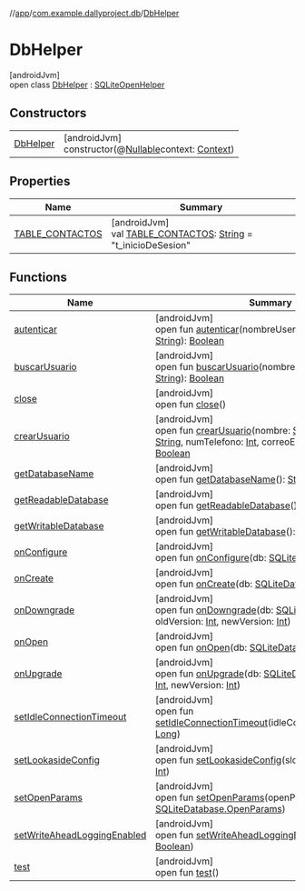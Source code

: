 //[app](../../../index.md)/[com.example.dallyproject.db](../index.md)/[DbHelper](index.md)

# DbHelper

[androidJvm]\
open class [DbHelper](index.md) : [SQLiteOpenHelper](https://developer.android.com/reference/kotlin/android/database/sqlite/SQLiteOpenHelper.html)

## Constructors

| | |
|---|---|
| [DbHelper](-db-helper.md) | [androidJvm]<br>constructor(@[Nullable](https://developer.android.com/reference/kotlin/androidx/annotation/Nullable.html)context: [Context](https://developer.android.com/reference/kotlin/android/content/Context.html)) |

## Properties

| Name | Summary |
|---|---|
| [TABLE_CONTACTOS](-t-a-b-l-e_-c-o-n-t-a-c-t-o-s.md) | [androidJvm]<br>val [TABLE_CONTACTOS](-t-a-b-l-e_-c-o-n-t-a-c-t-o-s.md): [String](https://developer.android.com/reference/kotlin/java/lang/String.html) = &quot;t_inicioDeSesion&quot; |

## Functions

| Name | Summary |
|---|---|
| [autenticar](autenticar.md) | [androidJvm]<br>open fun [autenticar](autenticar.md)(nombreUser: [String](https://developer.android.com/reference/kotlin/java/lang/String.html), contrasenia: [String](https://developer.android.com/reference/kotlin/java/lang/String.html)): [Boolean](https://kotlinlang.org/api/latest/jvm/stdlib/kotlin/-boolean/index.html) |
| [buscarUsuario](buscar-usuario.md) | [androidJvm]<br>open fun [buscarUsuario](buscar-usuario.md)(nombre: [String](https://developer.android.com/reference/kotlin/java/lang/String.html), contrasenia: [String](https://developer.android.com/reference/kotlin/java/lang/String.html)): [Boolean](https://kotlinlang.org/api/latest/jvm/stdlib/kotlin/-boolean/index.html) |
| [close](index.md#-1132609887%2FFunctions%2F-912451524) | [androidJvm]<br>open fun [close](index.md#-1132609887%2FFunctions%2F-912451524)() |
| [crearUsuario](crear-usuario.md) | [androidJvm]<br>open fun [crearUsuario](crear-usuario.md)(nombre: [String](https://developer.android.com/reference/kotlin/java/lang/String.html), contrasenia: [String](https://developer.android.com/reference/kotlin/java/lang/String.html), numTelefono: [Int](https://kotlinlang.org/api/latest/jvm/stdlib/kotlin/-int/index.html), correoElectronico: [String](https://developer.android.com/reference/kotlin/java/lang/String.html)): [Boolean](https://developer.android.com/reference/kotlin/java/lang/Boolean.html) |
| [getDatabaseName](index.md#2092117245%2FFunctions%2F-912451524) | [androidJvm]<br>open fun [getDatabaseName](index.md#2092117245%2FFunctions%2F-912451524)(): [String](https://developer.android.com/reference/kotlin/java/lang/String.html) |
| [getReadableDatabase](index.md#725964472%2FFunctions%2F-912451524) | [androidJvm]<br>open fun [getReadableDatabase](index.md#725964472%2FFunctions%2F-912451524)(): [SQLiteDatabase](https://developer.android.com/reference/kotlin/android/database/sqlite/SQLiteDatabase.html) |
| [getWritableDatabase](index.md#-1273172728%2FFunctions%2F-912451524) | [androidJvm]<br>open fun [getWritableDatabase](index.md#-1273172728%2FFunctions%2F-912451524)(): [SQLiteDatabase](https://developer.android.com/reference/kotlin/android/database/sqlite/SQLiteDatabase.html) |
| [onConfigure](index.md#-1648481475%2FFunctions%2F-912451524) | [androidJvm]<br>open fun [onConfigure](index.md#-1648481475%2FFunctions%2F-912451524)(db: [SQLiteDatabase](https://developer.android.com/reference/kotlin/android/database/sqlite/SQLiteDatabase.html)) |
| [onCreate](on-create.md) | [androidJvm]<br>open fun [onCreate](on-create.md)(db: [SQLiteDatabase](https://developer.android.com/reference/kotlin/android/database/sqlite/SQLiteDatabase.html)) |
| [onDowngrade](index.md#-1371251722%2FFunctions%2F-912451524) | [androidJvm]<br>open fun [onDowngrade](index.md#-1371251722%2FFunctions%2F-912451524)(db: [SQLiteDatabase](https://developer.android.com/reference/kotlin/android/database/sqlite/SQLiteDatabase.html), oldVersion: [Int](https://kotlinlang.org/api/latest/jvm/stdlib/kotlin/-int/index.html), newVersion: [Int](https://kotlinlang.org/api/latest/jvm/stdlib/kotlin/-int/index.html)) |
| [onOpen](index.md#-653481789%2FFunctions%2F-912451524) | [androidJvm]<br>open fun [onOpen](index.md#-653481789%2FFunctions%2F-912451524)(db: [SQLiteDatabase](https://developer.android.com/reference/kotlin/android/database/sqlite/SQLiteDatabase.html)) |
| [onUpgrade](on-upgrade.md) | [androidJvm]<br>open fun [onUpgrade](on-upgrade.md)(db: [SQLiteDatabase](https://developer.android.com/reference/kotlin/android/database/sqlite/SQLiteDatabase.html), oldVersion: [Int](https://kotlinlang.org/api/latest/jvm/stdlib/kotlin/-int/index.html), newVersion: [Int](https://kotlinlang.org/api/latest/jvm/stdlib/kotlin/-int/index.html)) |
| [setIdleConnectionTimeout](index.md#-1771995752%2FFunctions%2F-912451524) | [androidJvm]<br>open fun [setIdleConnectionTimeout](index.md#-1771995752%2FFunctions%2F-912451524)(idleConnectionTimeoutMs: [Long](https://kotlinlang.org/api/latest/jvm/stdlib/kotlin/-long/index.html)) |
| [setLookasideConfig](index.md#2096357599%2FFunctions%2F-912451524) | [androidJvm]<br>open fun [setLookasideConfig](index.md#2096357599%2FFunctions%2F-912451524)(slotSize: [Int](https://kotlinlang.org/api/latest/jvm/stdlib/kotlin/-int/index.html), slotCount: [Int](https://kotlinlang.org/api/latest/jvm/stdlib/kotlin/-int/index.html)) |
| [setOpenParams](index.md#-627348398%2FFunctions%2F-912451524) | [androidJvm]<br>open fun [setOpenParams](index.md#-627348398%2FFunctions%2F-912451524)(openParams: [SQLiteDatabase.OpenParams](https://developer.android.com/reference/kotlin/android/database/sqlite/SQLiteDatabase.OpenParams.html)) |
| [setWriteAheadLoggingEnabled](index.md#894718087%2FFunctions%2F-912451524) | [androidJvm]<br>open fun [setWriteAheadLoggingEnabled](index.md#894718087%2FFunctions%2F-912451524)(enabled: [Boolean](https://kotlinlang.org/api/latest/jvm/stdlib/kotlin/-boolean/index.html)) |
| [test](test.md) | [androidJvm]<br>open fun [test](test.md)() |
